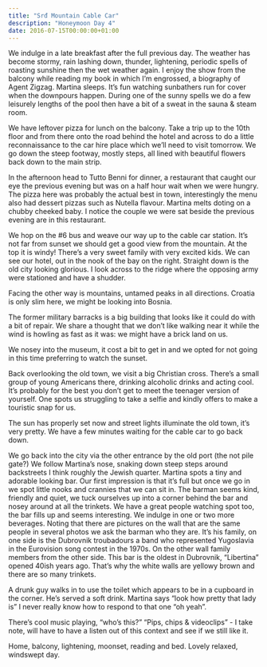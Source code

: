 ```yaml
---
title: "Srđ Mountain Cable Car"
description: "Honeymoon Day 4"
date: 2016-07-15T00:00:00+01:00
---
```


We indulge in a late breakfast after the full previous day. The weather has
become stormy, rain lashing down, thunder, lightening, periodic spells of
roasting sunshine then the wet weather again. I enjoy the show from the balcony
while reading my book in which I’m engrossed, a biography of Agent Zigzag.
Martina sleeps. It’s fun watching sunbathers run for cover when the downpours
happen. During one of the sunny spells we do a few leisurely lengths of the pool
then have a bit of a sweat in the sauna & steam room.

We have leftover pizza for lunch on the balcony. Take a trip up to the 10th
floor and from there onto the road behind the hotel and across to do a little
reconnaissance to the car hire place which we’ll need to visit tomorrow. We go
down the steep footway, mostly steps, all lined with beautiful flowers back down
to the main strip.

In the afternoon head to Tutto Benni for dinner, a restaurant that caught our
eye the previous evening but was on a half hour wait when we were hungry. The
pizza here was probably the actual best in town, interestingly the menu also had
dessert pizzas such as Nutella flavour. Martina melts doting on a chubby cheeked
baby. I notice the couple we were sat beside the previous evening are in this
restaurant.

We hop on the #6 bus and weave our way up to the cable car station. It’s not far
from sunset we should get a good view from the mountain. At the top it is windy!
There’s a very sweet family with very excited kids. We can see our hotel, out in
the nook of the bay on the right. Straight down is the old city looking
glorious. I look across to the ridge where the opposing army were stationed and
have a shudder.

Facing the other way is mountains, untamed peaks in all directions. Croatia is
only slim here, we might be looking into Bosnia.

The former military barracks is a big building that looks like it could do with
a bit of repair. We share a thought that we don’t like walking near it while the
wind is howling as fast as it was: we might have a brick land on us.

We nosey into the museum, it cost a bit to get in and we opted for not going in
this time preferring to watch the sunset.

Back overlooking the old town, we visit a big Christian cross. There’s a small
group of young Americans there, drinking alcoholic drinks and acting cool. It’s
probably for the best you don’t get to meet the teenager version of yourself.
One spots us struggling to take a selfie and kindly offers to make a touristic
snap for us.

The sun has properly set now and street lights illuminate the old town, it’s
very pretty. We have a few minutes waiting for the cable car to go back down.

We go back into the city via the other entrance by the old port (the not pile
gate?) We follow Martina’s nose, snaking down steep steps around backstreets I
think roughly the Jewish quarter. Martina spots a tiny and adorable looking bar.
Our first impression is that it’s full but once we go in we spot little nooks
and crannies that we can sit in. The barman seems kind, friendly and quiet, we
tuck ourselves up into a corner behind the bar and nosey around at all the
trinkets. We have a great people watching spot too, the bar fills up and seems
interesting. We indulge in one or two more beverages. Noting that there are
pictures on the wall that are the same people in several photos we ask the
barman who they are. It’s his family, on one side is the Dubrovnik troubadours a
band who represented Yugoslavia in the Eurovision song contest in the 1970s. On
the other wall family members from the other side. This bar is the oldest in
Dubrovnik, “Libertina” opened 40ish years ago. That’s why the white walls are
yellowy brown and there are so many trinkets.

A drunk guy walks in to use the toilet which appears to be in a cupboard in the
corner. He’s served a soft drink. Martina says “look how pretty that lady is” I
never really know how to respond to that one “oh yeah”.

There’s cool music playing, “who’s this?” “Pips, chips & videoclips” - I take
note, will have to have a listen out of this context and see if we still like
it.

Home, balcony, lightening, moonset, reading and bed. Lovely relaxed, windswept
day.
